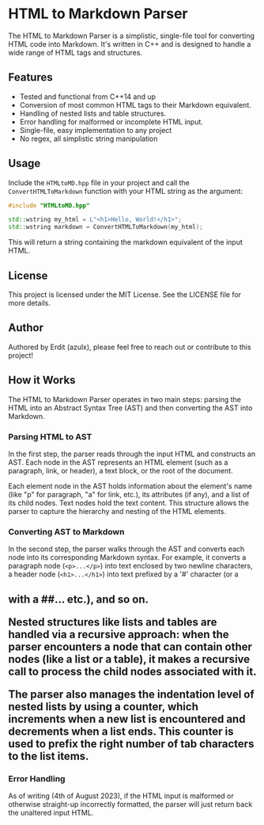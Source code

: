 # HTML to Markdown Parser

The HTML to Markdown Parser is a simplistic, single-file tool for converting HTML code into Markdown. It's written in C++ and is designed to handle a wide range of HTML tags and structures.

## Features
* Tested and functional from C++14 and up
* Conversion of most common HTML tags to their Markdown equivalent.
* Handling of nested lists and table structures.
* Error handling for malformed or incomplete HTML input.
* Single-file, easy implementation to any project
* No regex, all simplistic string manipulation

## Usage
Include the `HTMLtoMD.hpp` file in your project and call the `ConvertHTMLToMarkdown` function with your HTML string as the argument:

```cpp
#include "HTMLtoMD.hpp"

std::wstring my_html = L"<h1>Hello, World!</h1>";
std::wstring markdown = ConvertHTMLToMarkdown(my_html);
```

This will return a string containing the markdown equivalent of the input HTML.

## License
This project is licensed under the MIT License. See the LICENSE file for more details.

## Author
Authored by Erdit (azulx), please feel free to reach out or contribute to this project!

## How it Works
The HTML to Markdown Parser operates in two main steps: parsing the HTML into an Abstract Syntax Tree (AST) and then converting the AST into Markdown.

### Parsing HTML to AST
In the first step, the parser reads through the input HTML and constructs an AST. Each node in the AST represents an HTML element (such as a paragraph, link, or header), a text block, or the root of the document.

Each element node in the AST holds information about the element's name (like "p" for paragraph, "a" for link, etc.), its attributes (if any), and a list of its child nodes. Text nodes hold the text content. This structure allows the parser to capture the hierarchy and nesting of the HTML elements.

### Converting AST to Markdown
In the second step, the parser walks through the AST and converts each node into its corresponding Markdown syntax. For example, it converts a paragraph node (`<p>...</p>`) into text enclosed by two newline characters, a header node (`<h1>...</h1>`) into text prefixed by a '#' character (or a <h2> with a ##... etc.), and so on.

Nested structures like lists and tables are handled via a recursive approach: when the parser encounters a node that can contain other nodes (like a list or a table), it makes a recursive call to process the child nodes associated with it.

The parser also manages the indentation level of nested lists by using a counter, which increments when a new list is encountered and decrements when a list ends. This counter is used to prefix the right number of tab characters to the list items.

### Error Handling
As of writing (4th of August 2023), if the HTML input is malformed or otherwise straight-up incorrectly formatted, the parser will just return back the unaltered input HTML. 

